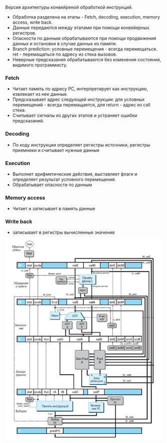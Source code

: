 Версия архитектуры конвейреной обработкой инструкций. 

- Обработка разделена на этапы - Fetch, decoding, execution, memory access, write back.
- Данные передаются между этапами при помощи конвейерных регистров.
- Опасности по данным обрабатываются при помощи продвижения данных и остановки в случае данных из памяти.
- Branch prediction: условные перемещения - всегда перемещаться. ret - перемащаться по адресу из стека вызовов.
- Неверные предсказания обрабатываются без изменения состояния, видимого программисту. 

### Fetch
- Читает память по адресу PC, интерпретирует как инструкцию, извлекает из нее данные.
- Предсказывает адрес следующей инструкции: для условных перемещений - всегда перемащается, для return - адрес из call стека.
- Считывает сигналы из других этапов и устраняет ошибки предсказаний.
### Decoding
- По коду инструкции определяет регистры источники, регистры приемники и считывает нужные данные
### Execution
- Выполнет арифметические действия, выставляет флаги и определяет результат условного перемещения.
- Обрабатывает опасности по данным
### Memory access
- Читает и записывает в память данные
### Write back
- записывает в регистры вычисленные значения

![scheme](pipe.png)

  
